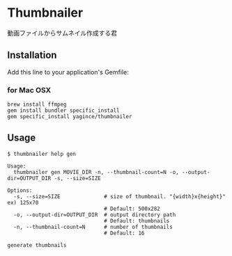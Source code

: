 # Thumbnailer

動画ファイルからサムネイル作成する君

## Installation

Add this line to your application's Gemfile:

### for Mac OSX

```
brew install ffmpeg
gem install bundler specific_install
gem specific_install yagince/thumbnailer
```

## Usage

```
$ thumbnailer help gen

Usage:
  thumbnailer gen MOVIE_DIR -n, --thumbnail-count=N -o, --output-dir=OUTPUT_DIR -s, --size=SIZE

Options:
  -s, --size=SIZE              # size of thumbnail. "{width}x{height}" ex) 125x70
                               # Default: 500x282
  -o, --output-dir=OUTPUT_DIR  # output directory path
                               # Default: thumbnails
  -n, --thumbnail-count=N      # number of thumbnails
                               # Default: 16

generate thumbnails
```
